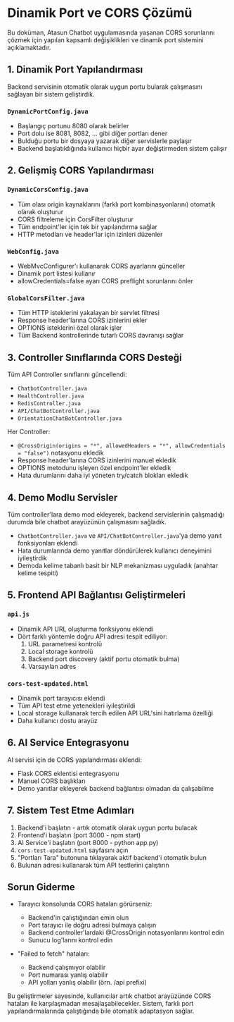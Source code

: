 # Dinamik Port ve CORS Çözümü

Bu doküman, Atasun Chatbot uygulamasında yaşanan CORS sorunlarını çözmek için yapılan kapsamlı değişiklikleri ve dinamik port sistemini açıklamaktadır.

## 1. Dinamik Port Yapılandırması

Backend servisinin otomatik olarak uygun portu bularak çalışmasını sağlayan bir sistem geliştirdik.

### `DynamicPortConfig.java`

- Başlangıç portunu 8080 olarak belirler
- Port dolu ise 8081, 8082, ... gibi diğer portları dener
- Bulduğu portu bir dosyaya yazarak diğer servislerle paylaşır
- Backend başlatıldığında kullanıcı hiçbir ayar değiştirmeden sistem çalışır

## 2. Gelişmiş CORS Yapılandırması

### `DynamicCorsConfig.java`

- Tüm olası origin kaynaklarını (farklı port kombinasyonlarını) otomatik olarak oluşturur
- CORS filtreleme için CorsFilter oluşturur
- Tüm endpoint'ler için tek bir yapılandırma sağlar
- HTTP metodları ve header'lar için izinleri düzenler

### `WebConfig.java`

- WebMvcConfigurer'ı kullanarak CORS ayarlarını günceller
- Dinamik port listesi kullanır
- allowCredentials=false ayarı CORS preflight sorunlarını önler

### `GlobalCorsFilter.java`

- Tüm HTTP isteklerini yakalayan bir servlet filtresi
- Response header'larına CORS izinlerini ekler
- OPTIONS isteklerini özel olarak işler
- Tüm Backend kontrollerinde tutarlı CORS davranışı sağlar

## 3. Controller Sınıflarında CORS Desteği

Tüm API Controller sınıflarını güncellendi:

- `ChatbotController.java`
- `HealthController.java`
- `RedisController.java`
- `API/ChatBotController.java`
- `OrientationChatBotController.java`

Her Controller:
- `@CrossOrigin(origins = "*", allowedHeaders = "*", allowCredentials = "false")` notasyonu ekledik
- Response header'larına CORS izinlerini manuel ekledik
- OPTIONS metodunu işleyen özel endpoint'ler ekledik
- Hata durumlarını daha iyi yöneten try/catch blokları ekledik

## 4. Demo Modlu Servisler

Tüm controller'lara demo mod ekleyerek, backend servislerinin çalışmadığı durumda bile chatbot arayüzünün çalışmasını sağladık.

- `ChatbotController.java` ve `API/ChatBotController.java`'ya demo yanıt fonksiyonları eklendi
- Hata durumlarında demo yanıtlar döndürülerek kullanıcı deneyimini iyileştirdik
- Demoda kelime tabanlı basit bir NLP mekanizması uyguladık (anahtar kelime tespiti)

## 5. Frontend API Bağlantısı Geliştirmeleri

### `api.js`

- Dinamik API URL oluşturma fonksiyonu eklendi
- Dört farklı yöntemle doğru API adresi tespit ediliyor:
  1. URL parametresi kontrolü
  2. Local storage kontrolü
  3. Backend port discovery (aktif portu otomatik bulma)
  4. Varsayılan adres

### `cors-test-updated.html`

- Dinamik port tarayıcısı eklendi
- Tüm API test etme yetenekleri iyileştirildi
- Local storage kullanarak tercih edilen API URL'sini hatırlama özelliği
- Daha kullanıcı dostu arayüz

## 6. AI Service Entegrasyonu

AI servisi için de CORS yapılandırması eklendi:

- Flask CORS eklentisi entegrasyonu
- Manuel CORS başlıkları
- Demo yanıtlar ekleyerek backend bağlantısı olmadan da çalışabilme

## 7. Sistem Test Etme Adımları

1. Backend'i başlatın - artık otomatik olarak uygun portu bulacak
2. Frontend'i başlatın (port 3000 - npm start)
3. AI Service'i başlatın (port 8000 - python app.py)
4. `cors-test-updated.html` sayfasını açın
5. "Portları Tara" butonuna tıklayarak aktif backend'i otomatik bulun
6. Bulunan adresi kullanarak tüm API testlerini çalıştırın

## Sorun Giderme

- Tarayıcı konsolunda CORS hataları görürseniz:
  - Backend'in çalıştığından emin olun
  - Port tarayıcı ile doğru adresi bulmaya çalışın
  - Backend controller'lardaki @CrossOrigin notasyonlarını kontrol edin
  - Sunucu log'larını kontrol edin

- "Failed to fetch" hataları:
  - Backend çalışmıyor olabilir
  - Port numarası yanlış olabilir
  - API yolları yanlış olabilir (örn. /api prefixi)

Bu geliştirmeler sayesinde, kullanıcılar artık chatbot arayüzünde CORS hataları ile karşılaşmadan mesajlaşabilecekler. Sistem, farklı port yapılandırmalarında çalıştığında bile otomatik adaptasyon sağlar. 